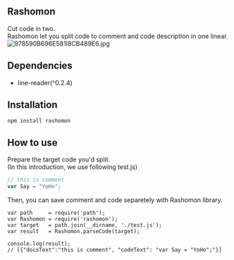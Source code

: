 ## Rashomon
Cut code in two.<br/>
Rashomon let you split code to comment and code description in one linear.<br/>
![978590B696E581I8CB489E6.jpg](https://qiita-image-store.s3.amazonaws.com/0/16301/135862f1-81ac-e832-ff00-ffc974d97025.jpeg "978590B696E581I8CB489E6.jpg")


## Dependencies
- line-reader(^0.2.4)

## Installation
```
npm install rashomon
```

## How to use
Prepare the target code you'd split.<br/>
(In this introduction, we use following test.js)

```js:test.js
// this is comment
var Say = "YoHo";
```

Then, you can save comment and code separetely with Rashomon library.

```js:usecase
var path     = require('path');
var Rashomon = require('rashomon');
var target   = path.join(__dirname, './test.js');
var result   = Rashomon.parseCode(target);

console.log(result);
// [{"docsText":"this is comment", "codeText": "var Say = "YoHo";"}]
```
